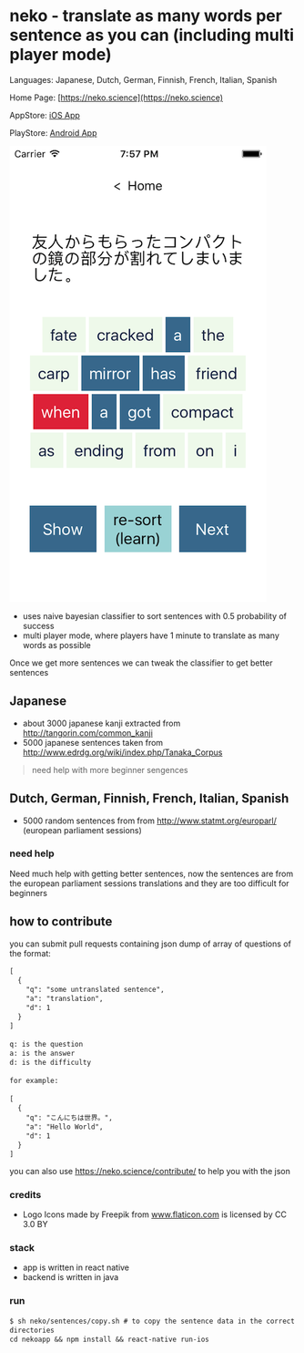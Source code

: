 # neko - translate as many words per sentence as you can (including multi player mode)

Languages: Japanese, Dutch, German, Finnish, French, Italian, Spanish

Home Page: [https://neko.science](https://neko.science) 

AppStore: [iOS App](https://play.google.com/store/apps/details?id=com.neko&hl=en_GB&pcampaignid=MKT-Other-global-all-co-prtnr-py-PartBadge-Mar2515-1)

PlayStore: [Android App](https://play.google.com/store/apps/details?id=com.neko&hl=en_GB&pcampaignid=MKT-Other-global-all-co-prtnr-py-PartBadge-Mar2515-1)

!["screenshot"](https://raw.githubusercontent.com/jackdoe/neko/master/screenshot.png "screenshot")

* uses naive bayesian classifier to sort sentences with 0.5 probability of success
* multi player mode, where players have 1 minute to translate as many words as possible

Once we get more sentences we can tweak the classifier to get better sentences


## Japanese

* about 3000 japanese kanji extracted from http://tangorin.com/common_kanji
* 5000 japanese sentences taken from http://www.edrdg.org/wiki/index.php/Tanaka_Corpus

> need help with more beginner sengences

## Dutch, German, Finnish, French, Italian, Spanish

* 5000 random sentences from from http://www.statmt.org/europarl/
  (european parliament sessions)

### need help

Need much help with getting better sentences, now the sentences are from the european parliament sessions translations and they are too difficult for beginners

## how to contribute

you can submit pull requests containing json dump of array of
questions of the format:

```
[
  {
    "q": "some untranslated sentence",
    "a": "translation",
    "d": 1
  }
]

q: is the question
a: is the answer
d: is the difficulty

for example:

[
  {
    "q": "こんにちは世界。",
    "a": "Hello World",
    "d": 1
  }
]
```

you can also use https://neko.science/contribute/ to help you with the json



### credits

* Logo Icons made by Freepik from www.flaticon.com is licensed by CC 3.0 BY

### stack

* app is written in react native
* backend is written in java

### run
```
$ sh neko/sentences/copy.sh # to copy the sentence data in the correct directories
cd nekoapp && npm install && react-native run-ios
```
